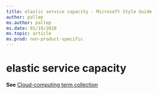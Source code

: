 ```yaml
---
title: elastic service capacity - Microsoft Style Guide
author: pallep
ms.author: pallep
ms.date: 01/19/2018
ms.topic: article
ms.prod: non-product-specific
---
```


# elastic service capacity

**See** [Cloud-computing term collection](~/a-z-word-list-term-collections/term-collections/cloud-computing-terms.md)

